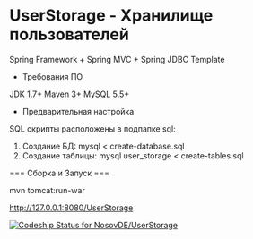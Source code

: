 UserStorage - Хранилище пользователей
===========

Spring Framework + Spring MVC + Spring JDBC Template

* Требования ПО

JDK 1.7+
Maven 3+
MySQL 5.5+

* Предварительная настройка

SQL скрипты расположены в подпапке sql:

1) Создание  БД: mysql < create-database.sql
2) Создание таблицы: mysql user_storage < create-tables.sql


=== Сборка и Запуск ===

 mvn tomcat:run-war

 http://127.0.0.1:8080/UserStorage



[ ![Codeship Status for NosovDE/UserStorage](https://www.codeship.io/projects/dea70e30-2094-0132-2300-5a4be02c6d84/status)](https://www.codeship.io/projects/35995)
